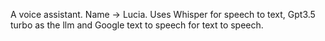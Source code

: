 A voice assistant. Name -> Lucia. Uses Whisper for speech to text, Gpt3.5 turbo as the llm and Google text to speech for text to speech.
